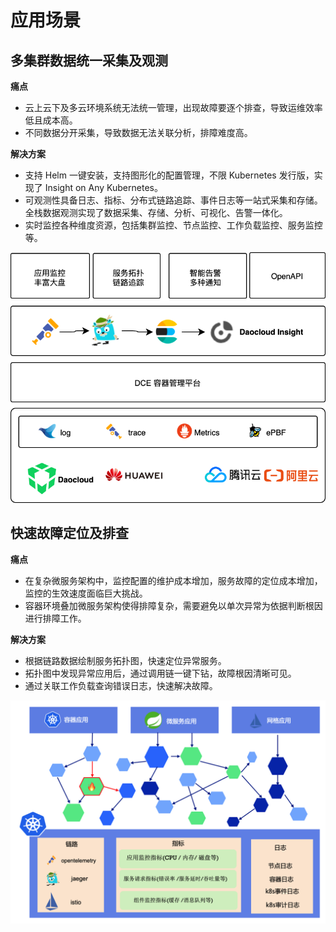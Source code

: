 # 应用场景

## 多集群数据统一采集及观测

**痛点**

- 云上云下及多云环境系统无法统一管理，出现故障要逐个排查，导致运维效率低且成本高。
- 不同数据分开采集，导致数据无法关联分析，排障难度高。

**解决方案** 

- 支持 Helm 一键安装，支持图形化的配置管理，不限 Kubernetes 发行版，实现了 Insight on Any Kubernetes。
- 可观测性具备日志、指标、分布式链路追踪、事件日志等一站式采集和存储。全栈数据观测实现了数据采集、存储、分析、可视化、告警一体化。
- 实时监控各种维度资源，包括集群监控、节点监控、工作负载监控、服务监控等。

![安装采集器](../images/scenerio01.png)

## 快速故障定位及排查

**痛点**

- 在复杂微服务架构中，监控配置的维护成本增加，服务故障的定位成本增加，监控的生效速度面临巨大挑战。
- 容器环境叠加微服务架构使得排障复杂，需要避免以单次异常为依据判断根因进行排障工作。

**解决方案**

- 根据链路数据绘制服务拓扑图，快速定位异常服务。
- 拓扑图中发现异常应用后，通过调用链一键下钻，故障根因清晰可见。
- 通过关联工作负载查询错误日志，快速解决故障。

![安装采集器](../images/scenerio02.png)
